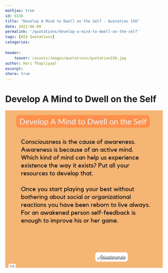 ```yaml
---
mathjax: true
id: 9156
title: "Develop A Mind to Dwell on the Self - Quotation 156"
date: 2022-06-09
permalink: '/quotations/develop-a-mind-to-dwell-on-the-self'
tags: [WIA Quotations] 
categories: 

header:
    teaser: /assets/images/quotations/quotation156.jpg
author: Hari Thapliyaal 
excerpt:
share: true 
---
```


# Develop A Mind to Dwell on the Self

![Develop A Mind to Dwell on the Self](/assets/images/quotations/quotation156.jpg)

